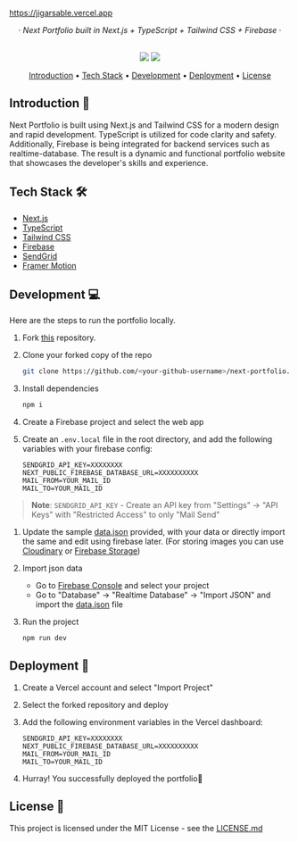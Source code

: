 https://jigarsable.vercel.app
<div align="center">
  &middot;
  <i>Next Portfolio built in Next.js + TypeScript + Tailwind CSS + Firebase</i>
  &middot;
  <br/>
  <br/>

  <p align="center">
    <img src="https://img.shields.io/github/forks/jigar-sable/next-portfolio?style=for-the-badge" />
  <a href="https://jigarsable.vercel.app">
    <img src="https://img.shields.io/static/v1?label=&message=View%20Demo&style=for-the-badge&color=black&logo=vercel" />
  </a>
</p>

<p align="center">
  <a href="#introduction-">Introduction</a> •
  <a href="#tech-stack-%EF%B8%8F">Tech Stack</a> •
  <a href="#development-">Development</a> •
    <a href="#deployment-">Deployment</a> •
  <a href="#license-">License</a>
</p>

</div>

## Introduction 👋

Next Portfolio is built using Next.js and Tailwind CSS for a modern design and rapid development. TypeScript is utilized for code clarity and safety. Additionally, Firebase is being integrated for backend services such as realtime-database. The result is a dynamic and functional portfolio website that showcases the developer's skills and experience.

## Tech Stack 🛠️

- [Next.js](https://nextjs.org)
- [TypeScript](https://www.typescriptlang.org)
- [Tailwind CSS](https://tailwindcss.com)
- [Firebase](https://firebase.google.com)
- [SendGrid](https://sendgrid.com)
- [Framer Motion](https://www.framer.com/motion)

<!-- ## Tech Stack 🛠️

 <p>
 <a href="https://nextjs.org">
    <img src="https://img.shields.io/badge/Next.js-000000.svg?style=for-the-badge&logo=nextdotjs&logoColor=white" />
    </a>
  <a href="https://tailwindcss.com">
    <img src="https://img.shields.io/badge/Tailwind%20CSS-06B6D4.svg?style=for-the-badge&logo=Tailwind-CSS&logoColor=white" />
  </a>
  <a href="https://www.typescriptlang.org">
    <img src="https://img.shields.io/badge/TypeScript-3178C6.svg?style=for-the-badge&logo=TypeScript&logoColor=white" />
  </a>
   <a href="https://firebase.google.com">
    <img src="https://img.shields.io/badge/Firebase-FFCA28.svg?style=for-the-badge&logo=Firebase&logoColor=black" />
  </a>
  <a href="https://www.framer.com/motion">
    <img src="https://img.shields.io/badge/Framer-0055FF.svg?style=for-the-badge&logo=Framer&logoColor=white" />
  </a>
</p> -->

## Development 💻

Here are the steps to run the portfolio locally.

1. Fork [this](https://github.com/jigar-sable/next-portfolio) repository.

2. Clone your forked copy of the repo

   ```bash
   git clone https://github.com/<your-github-username>/next-portfolio.git
   ```

3. Install dependencies

   ```bash
   npm i
   ```

4. Create a Firebase project and select the web app

5. Create an `.env.local` file in the root directory, and add the following variables with your firebase config:
   ```
   SENDGRID_API_KEY=XXXXXXXX
   NEXT_PUBLIC_FIREBASE_DATABASE_URL=XXXXXXXXXX
   MAIL_FROM=YOUR_MAIL_ID
   MAIL_TO=YOUR_MAIL_ID
   ```
   <!-- write text to tell user to get sendgrid keys from dashboard and add here -->

> **Note**: `SENDGRID_API_KEY` - Create an API key from "Settings" -> "API Keys" with "Restricted Access" to only "Mail Send"

1. Update the sample [data.json](https://github.com/jigar-sable/next-portfolio/blob/main/data.json) provided, with your data or directly import the same and edit using firebase later. (For storing images you can use [Cloudinary](https://cloudinary.com) or [Firebase Storage](https://firebase.google.com/docs/storage))

2. Import json data

   - Go to [Firebase Console](https://console.firebase.google.com) and select your project
   - Go to "Database" -> "Realtime Database" -> "Import JSON" and import the [data.json](https://github.com/jigar-sable/next-portfolio/blob/main/data.json) file

3. Run the project

   ```bash
   npm run dev
   ```

## Deployment 🚀

1. Create a Vercel account and select "Import Project"

2. Select the forked repository and deploy

3. Add the following environment variables in the Vercel dashboard:
   ```
   SENDGRID_API_KEY=XXXXXXXX
   NEXT_PUBLIC_FIREBASE_DATABASE_URL=XXXXXXXXXX
   MAIL_FROM=YOUR_MAIL_ID
   MAIL_TO=YOUR_MAIL_ID
   ```
4. Hurray! You successfully deployed the portfolio🥳

## License 📄

This project is licensed under the MIT License - see the [LICENSE.md](https://github.com/jigar-sable/next-portfolio/blob/main/LICENSE.md)

<!-- ## Contact 📬

If you want to contact me, you can reach me through below handles.

[![linkedin](https://img.shields.io/badge/LinkedIn-0077B5?style=for-the-badge&logo=linkedin&logoColor=white)](https://www.linkedin.com/in/jigar-sable)

## Support 🙌

If you like this portfolio, please consider giving it a ⭐ on GitHub and sharing it with your friends via social media.

<div align="center">
  <h3> Show some &nbsp;❤️&nbsp; by starring this repo! </h3>
</div> -->
